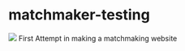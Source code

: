 # matchmaker-testing
![](https://img.shields.io/badge/python-3-brightgreen.svg) 
First Attempt in making  a matchmaking website

